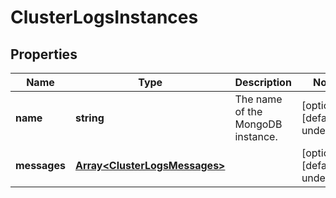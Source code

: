 # ClusterLogsInstances

## Properties
| Name | Type | Description | Notes |
| ------------ | ------------- | ------------- | ------------- |
| **name** | **string** | The name of the MongoDB instance. | [optional] [default to undefined] |
| **messages** | [**Array&lt;ClusterLogsMessages&gt;**](ClusterLogsMessages.md) |  | [optional] [default to undefined] |


